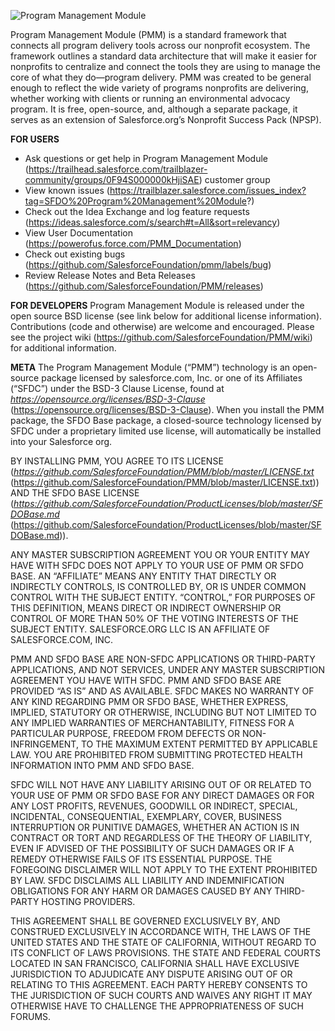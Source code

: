 ![Program Management Module](https://user-images.githubusercontent.com/16351719/80386516-172f2580-886d-11ea-8d0d-8467353b3cc6.png)

Program Management Module (PMM) is a standard framework that connects all program delivery tools across our nonprofit ecosystem. The framework outlines a standard data architecture that will make it easier for nonprofits to centralize and connect the tools they are using to manage the core of what they do—program delivery. PMM was created to be general enough to reflect the wide variety of programs nonprofits are delivering, whether working with clients or running an environmental advocacy program. It is free, open-source, and, although a separate package, it serves as an extension of Salesforce.org’s Nonprofit Success Pack (NPSP).

**FOR USERS**

* Ask questions or get help in Program Management Module (https://trailhead.salesforce.com/trailblazer-community/groups/0F94S000000kHjiSAE) customer group
* View known issues (https://trailblazer.salesforce.com/issues_index?tag=SFDO%20Program%20Management%20Module?) 
* Check out the Idea Exchange and log feature requests (https://ideas.salesforce.com/s/search#t=All&sort=relevancy) 
* View User Documentation (https://powerofus.force.com/PMM_Documentation)
* Check out existing bugs (https://github.com/SalesforceFoundation/pmm/labels/bug)
* Review Release Notes and Beta Releases (https://github.com/SalesforceFoundation/PMM/releases)


**FOR DEVELOPERS**
Program Management Module is released under the open source BSD license (see link below for additional license information). Contributions (code and otherwise) are welcome and encouraged. Please see the project wiki (https://github.com/SalesforceFoundation/PMM/wiki) for additional information.

**META**
The Program Management Module (“PMM”) technology is an open-source package licensed by salesforce.com, Inc. or one of its Affiliates (“SFDC”) under the BSD-3 Clause License, found at _https://opensource.org/licenses/BSD-3-Clause_ (https://opensource.org/licenses/BSD-3-Clause). When you install the PMM package, the SFDO Base package, a closed-source technology licensed by SFDC under a proprietary limited use license, will automatically be installed into your Salesforce org. 

BY INSTALLING PMM, YOU AGREE TO ITS LICENSE (_https://github.com/SalesforceFoundation/PMM/blob/master/LICENSE.txt_ (https://github.com/SalesforceFoundation/PMM/blob/master/LICENSE.txt)) AND THE SFDO BASE LICENSE (_https://github.com/SalesforceFoundation/ProductLicenses/blob/master/SFDOBase.md_ (https://github.com/SalesforceFoundation/ProductLicenses/blob/master/SFDOBase.md)).

ANY MASTER SUBSCRIPTION AGREEMENT YOU OR YOUR ENTITY MAY HAVE WITH SFDC DOES NOT APPLY TO YOUR USE OF PMM OR SFDO BASE. AN “AFFILIATE” MEANS ANY ENTITY THAT DIRECTLY OR INDIRECTLY CONTROLS, IS CONTROLLED BY, OR IS UNDER COMMON CONTROL WITH THE SUBJECT ENTITY. “CONTROL,” FOR PURPOSES OF THIS DEFINITION, MEANS DIRECT OR INDIRECT OWNERSHIP OR CONTROL OF MORE THAN 50% OF THE VOTING INTERESTS OF THE SUBJECT ENTITY. SALESFORCE.ORG LLC IS AN AFFILIATE OF SALESFORCE.COM, INC. 

PMM AND SFDO BASE ARE NON-SFDC APPLICATIONS OR THIRD-PARTY APPLICATIONS, AND NOT SERVICES, UNDER ANY MASTER SUBSCRIPTION AGREEMENT YOU HAVE WITH SFDC. PMM AND SFDO BASE ARE PROVIDED “AS IS” AND AS AVAILABLE. SFDC MAKES NO WARRANTY OF ANY KIND REGARDING PMM OR SFDO BASE, WHETHER EXPRESS, IMPLIED, STATUTORY OR OTHERWISE, INCLUDING BUT NOT LIMITED TO ANY IMPLIED WARRANTIES OF MERCHANTABILITY, FITNESS FOR A PARTICULAR PURPOSE, FREEDOM FROM DEFECTS OR NON-INFRINGEMENT, TO THE MAXIMUM EXTENT PERMITTED BY APPLICABLE LAW. YOU ARE PROHIBITED FROM SUBMITTING PROTECTED HEALTH INFORMATION INTO PMM AND SFDO BASE.

SFDC WILL NOT HAVE ANY LIABILITY ARISING OUT OF OR RELATED TO YOUR USE OF PMM OR SFDO BASE FOR ANY DIRECT DAMAGES OR FOR ANY LOST PROFITS, REVENUES, GOODWILL OR INDIRECT, SPECIAL, INCIDENTAL, CONSEQUENTIAL, EXEMPLARY, COVER, BUSINESS INTERRUPTION OR PUNITIVE DAMAGES, WHETHER AN ACTION IS IN CONTRACT OR TORT AND REGARDLESS OF THE THEORY OF LIABILITY, EVEN IF ADVISED OF THE POSSIBILITY OF SUCH DAMAGES OR IF A REMEDY OTHERWISE FAILS OF ITS ESSENTIAL PURPOSE. THE FOREGOING DISCLAIMER WILL NOT APPLY TO THE EXTENT PROHIBITED BY LAW. SFDC DISCLAIMS ALL LIABILITY AND INDEMNIFICATION OBLIGATIONS FOR ANY HARM OR DAMAGES CAUSED BY ANY THIRD-PARTY HOSTING PROVIDERS. 

THIS AGREEMENT SHALL BE GOVERNED EXCLUSIVELY BY, AND CONSTRUED EXCLUSIVELY IN ACCORDANCE WITH, THE LAWS OF THE UNITED STATES AND THE STATE OF CALIFORNIA, WITHOUT REGARD TO ITS CONFLICT OF LAWS PROVISIONS. THE STATE AND FEDERAL COURTS LOCATED IN SAN FRANCISCO, CALIFORNIA SHALL HAVE EXCLUSIVE JURISDICTION TO ADJUDICATE ANY DISPUTE ARISING OUT OF OR RELATING TO THIS AGREEMENT. EACH PARTY HEREBY CONSENTS TO THE JURISDICTION OF SUCH COURTS AND WAIVES ANY RIGHT IT MAY OTHERWISE HAVE TO CHALLENGE THE APPROPRIATENESS OF SUCH FORUMS.